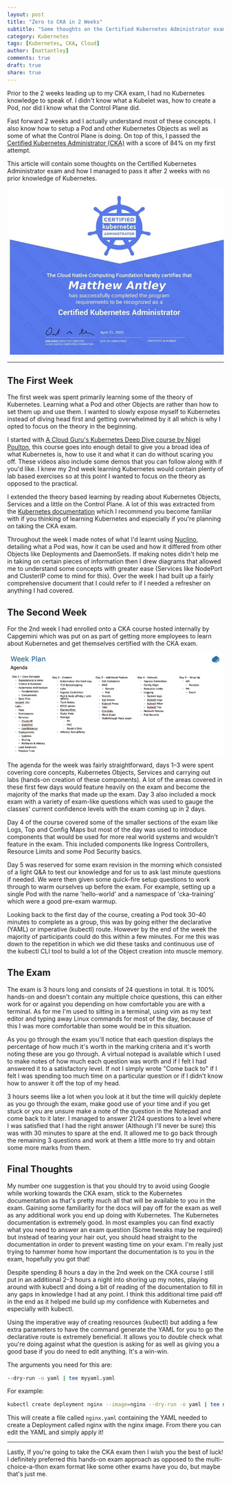 ```yaml
---
layout: post
title: "Zero to CKA in 2 Weeks"
subtitle: "Some thoughts on the Certified Kubernetes Administrator exam and how I managed to pass it in 2 weeks with no prior knowledge of Kubernetes."
category: Kubernetes
tags: [Kubernetes, CKA, Cloud]
author: [mattantley]
comments: true
draft: true
share: true
---
```


Prior to the 2 weeks leading up to my CKA exam, I had no Kubernetes knowledge to speak of. I didn't know what a Kubelet was, how to create a Pod, nor did I know what the Control Plane did.

Fast forward 2 weeks and I actually understand most of these concepts. I also know how to setup a Pod and other Kubernetes Objects as well as some of what the Control Plane is doing. On top of this, I passed the [Certified Kubernetes Administrator (CKA)](https://training.linuxfoundation.org/certification/certified-kubernetes-administrator-cka/) with a score of 84% on my first attempt.

This article will contain some thoughts on the Certified Kubernetes Administrator exam and how I managed to pass it after 2 weeks with no prior knowledge of Kubernetes.

![CKA Certification](/images/2020-05-13-Zero-to-CKA-in-2-Weeks.md/cka-certificate.jpg)

---

## The First Week
The first week was spent primarily learning some of the theory of Kubernetes. Learning what a Pod and other Objects are rather than how to set them up and use them. I wanted to slowly expose myself to Kubernetes instead of diving head first and getting overwhelmed by it all which is why I opted to focus on the theory in the beginning.

I started with [A Cloud Guru's Kubernetes Deep Dive course by Nigel Poulton](https://acloud.guru/learn/kubernetes-deep-dive), this course goes into enough detail to give you a broad idea of what Kubernetes is, how to use it and what it can do without scaring you off. These videos also include some demos that you can follow along with if you'd like. I knew my 2nd week learning Kubernetes would contain plenty of lab based exercises so at this point I wanted to focus on the theory as opposed to the practical.

I extended the theory based learning by reading about Kubernetes Objects, Services and a little on the Control Plane. A lot of this was extracted from the [Kubernetes documentation](https://kubernetes.io/docs/home/) which I recommend you become familiar with if you thinking of learning Kubernetes and especially if you're planning on taking the CKA exam.

Throughout the week I made notes of what I'd learnt using [Nuclino](https://www.nuclino.com/), detailing what a Pod was, how it can be used and how it differed from other Objects like Deployments and DaemonSets. If making notes didn't help me in taking on certain pieces of information then I drew diagrams that allowed me to understand some concepts with greater ease (Services like NodePort and ClusterIP come to mind for this). Over the week I had built up a fairly comprehensive document that I could refer to if I needed a refresher on anything I had covered.

## The Second Week

For the 2nd week I had enrolled onto a CKA course hosted internally by Capgemini which was put on as part of getting more employees to learn about Kubernetes and get themselves certified with the CKA exam.

![CKA Course Agenda](/images/2020-05-13-Zero-to-CKA-in-2-Weeks.md/2nd-week-agenda.jpg)

The agenda for the week was fairly straightforward, days 1–3 were spent covering core concepts, Kubernetes Objects, Services and carrying out labs (hands-on creation of these components). A lot of the areas covered in these first few days would feature heavily on the exam and become the majority of the marks that made up the exam. Day 3 also included a mock exam with a variety of exam-like questions which was used to gauge the classes' current confidence levels with the exam coming up in 2 days.

Day 4 of the course covered some of the smaller sections of the exam like Logs, Top and Config Maps but most of the day was used to introduce components that would be used for more real world systems and wouldn't feature in the exam. This included components like Ingress Controllers, Resource Limits and some Pod Security basics.

Day 5 was reserved for some exam revision in the morning which consisted of a light Q&A to test our knowledge and for us to ask last minute questions if needed. We were then given some quick-fire setup questions to work through to warm ourselves up before the exam. For example, setting up a single Pod with the name 'hello-world' and a namespace of 'cka-training' which were a good pre-exam warmup. 

Looking back to the first day of the course, creating a Pod took 30-40 minutes to complete as a group, this was by going either the declarative (YAML) or imperative (kubectl) route. However by the end of the week the majority of participants could do this within a few minutes. For me this was down to the repetition in which we did these tasks and continuous use of the kubectl CLI tool to build a lot of the Object creation into muscle memory.

## The Exam
The exam is 3 hours long and consists of 24 questions in total. It is 100% hands-on and doesn't contain any multiple choice questions, this can either work for or against you depending on how comfortable you are with a terminal. As for me I'm used to sitting in a terminal, using vim as my text editor and typing away Linux commands for most of the day, because of this I was more comfortable than some would be in this situation.

As you go through the exam you'll notice that each question displays the percentage of how much it's worth in the marking criteria and it's worth noting these are you go through. A virtual notepad is available which I used to make notes of how much each question was worth and if I felt I had answered it to a satisfactory level. If not I simply wrote "Come back to" if I felt I was spending too much time on a particular question or if I didn't know how to answer it off the top of my head.

3 hours seems like a lot when you look at it but the time will quickly deplete as you go through the exam, make good use of your time and if you get stuck or you are unsure make a note of the question in the Notepad and come back to it later. I managed to answer 21/24 questions to a level where I was satisfied that I had the right answer (Although I'll never be sure) this was with 30 minutes to spare at the end. It allowed me to go back through the remaining 3 questions and work at them a little more to try and obtain some more marks from them.

## Final Thoughts
My number one suggestion is that you should try to avoid using Google while working towards the CKA exam, stick to the Kubernetes documentation as that's pretty much all that will be available to you in the exam. Gaining some familiarity for the docs will pay off for the exam as well as any additional work you end up doing with Kubernetes. The Kubernetes documentation is extremely good. In most examples you can find exactly what you need to answer an exam question (Some tweaks may be required) but instead of tearing your hair out, you should head straight to the documentation in order to prevent wasting time on your exam. I'm really just trying to hammer home how important the documentation is to you in the exam, hopefully you got that!

Despite spending 8 hours a day in the 2nd week on the CKA course I still put in an additional 2–3 hours a night into shoring up my notes, playing around with kubectl and doing a bit of reading of the documentation to fill in any gaps in knowledge I had at any point. I think this additional time paid off in the end as it helped me build up my confidence with Kubernetes and especially with kubectl.

Using the imperative way of creating resources (kubectl) but adding a few extra parameters to have the command generate the YAML for you to go the declarative route is extremely beneficial. It allows you to double check what you're doing against what the question is asking for as well as giving you a good base if you do need to edit anything. It's a win-win. 

The arguments you need for this are:
```bash 
--dry-run -o yaml | tee myyaml.yaml
```

For example:
```bash 
kubectl create deployment nginx --image=nginx --dry-run -o yaml | tee nginx.yaml
```

This will create a file called `nginx.yaml` containing the YAML needed to create a Deployment called nginx with the nginx image. From there you can edit the YAML and simply apply it!

---

Lastly, If you're going to take the CKA exam then I wish you the best of luck! I definitely preferred this hands-on exam approach as opposed to the multi-choice-a-thon exam format like some other exams have you do, but maybe that's just me.
